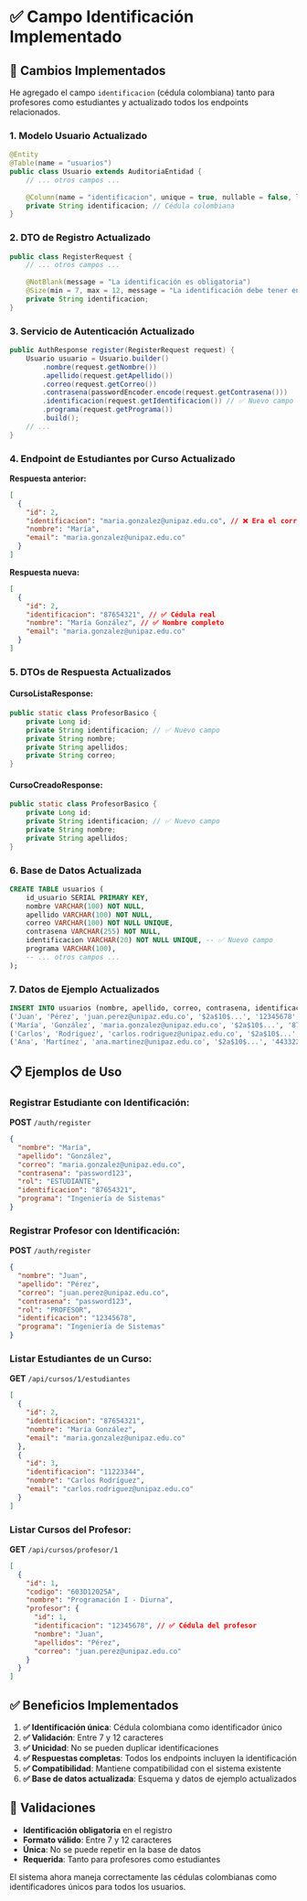 # ✅ Campo Identificación Implementado

## 🎯 **Cambios Implementados**

He agregado el campo `identificacion` (cédula colombiana) tanto para profesores como estudiantes y actualizado todos los endpoints relacionados.

### **1. Modelo Usuario Actualizado**

```java
@Entity
@Table(name = "usuarios")
public class Usuario extends AuditoriaEntidad {
    // ... otros campos ...
    
    @Column(name = "identificacion", unique = true, nullable = false, length = 20)
    private String identificacion; // Cédula colombiana
}
```

### **2. DTO de Registro Actualizado**

```java
public class RegisterRequest {
    // ... otros campos ...
    
    @NotBlank(message = "La identificación es obligatoria")
    @Size(min = 7, max = 12, message = "La identificación debe tener entre 7 y 12 caracteres")
    private String identificacion;
}
```

### **3. Servicio de Autenticación Actualizado**

```java
public AuthResponse register(RegisterRequest request) {
    Usuario usuario = Usuario.builder()
        .nombre(request.getNombre())
        .apellido(request.getApellido())
        .correo(request.getCorreo())
        .contrasena(passwordEncoder.encode(request.getContrasena()))
        .identificacion(request.getIdentificacion()) // ✅ Nuevo campo
        .programa(request.getPrograma())
        .build();
    // ...
}
```

### **4. Endpoint de Estudiantes por Curso Actualizado**

**Respuesta anterior:**
```json
[
  {
    "id": 2,
    "identificacion": "maria.gonzalez@unipaz.edu.co", // ❌ Era el correo
    "nombre": "María",
    "email": "maria.gonzalez@unipaz.edu.co"
  }
]
```

**Respuesta nueva:**
```json
[
  {
    "id": 2,
    "identificacion": "87654321", // ✅ Cédula real
    "nombre": "María González", // ✅ Nombre completo
    "email": "maria.gonzalez@unipaz.edu.co"
  }
]
```

### **5. DTOs de Respuesta Actualizados**

#### **CursoListaResponse:**
```java
public static class ProfesorBasico {
    private Long id;
    private String identificacion; // ✅ Nuevo campo
    private String nombre;
    private String apellidos;
    private String correo;
}
```

#### **CursoCreadoResponse:**
```java
public static class ProfesorBasico {
    private Long id;
    private String identificacion; // ✅ Nuevo campo
    private String nombre;
    private String apellidos;
}
```

### **6. Base de Datos Actualizada**

```sql
CREATE TABLE usuarios (
    id_usuario SERIAL PRIMARY KEY,
    nombre VARCHAR(100) NOT NULL,
    apellido VARCHAR(100) NOT NULL,
    correo VARCHAR(100) NOT NULL UNIQUE,
    contrasena VARCHAR(255) NOT NULL,
    identificacion VARCHAR(20) NOT NULL UNIQUE, -- ✅ Nuevo campo
    programa VARCHAR(100),
    -- ... otros campos ...
);
```

### **7. Datos de Ejemplo Actualizados**

```sql
INSERT INTO usuarios (nombre, apellido, correo, contrasena, identificacion, programa) VALUES 
('Juan', 'Pérez', 'juan.perez@unipaz.edu.co', '$2a$10$...', '12345678', 'Ingeniería de Sistemas'),
('María', 'González', 'maria.gonzalez@unipaz.edu.co', '$2a$10$...', '87654321', 'Ingeniería de Sistemas'),
('Carlos', 'Rodríguez', 'carlos.rodriguez@unipaz.edu.co', '$2a$10$...', '11223344', 'Ingeniería de Sistemas'),
('Ana', 'Martínez', 'ana.martinez@unipaz.edu.co', '$2a$10$...', '44332211', 'Ingeniería de Sistemas');
```

## 📋 **Ejemplos de Uso**

### **Registrar Estudiante con Identificación:**

**POST** `/auth/register`
```json
{
  "nombre": "María",
  "apellido": "González",
  "correo": "maria.gonzalez@unipaz.edu.co",
  "contrasena": "password123",
  "rol": "ESTUDIANTE",
  "identificacion": "87654321",
  "programa": "Ingeniería de Sistemas"
}
```

### **Registrar Profesor con Identificación:**

**POST** `/auth/register`
```json
{
  "nombre": "Juan",
  "apellido": "Pérez",
  "correo": "juan.perez@unipaz.edu.co",
  "contrasena": "password123",
  "rol": "PROFESOR",
  "identificacion": "12345678",
  "programa": "Ingeniería de Sistemas"
}
```

### **Listar Estudiantes de un Curso:**

**GET** `/api/cursos/1/estudiantes`
```json
[
  {
    "id": 2,
    "identificacion": "87654321",
    "nombre": "María González",
    "email": "maria.gonzalez@unipaz.edu.co"
  },
  {
    "id": 3,
    "identificacion": "11223344",
    "nombre": "Carlos Rodríguez",
    "email": "carlos.rodriguez@unipaz.edu.co"
  }
]
```

### **Listar Cursos del Profesor:**

**GET** `/api/cursos/profesor/1`
```json
[
  {
    "id": 1,
    "codigo": "603D12025A",
    "nombre": "Programación I - Diurna",
    "profesor": {
      "id": 1,
      "identificacion": "12345678", // ✅ Cédula del profesor
      "nombre": "Juan",
      "apellidos": "Pérez",
      "correo": "juan.perez@unipaz.edu.co"
    }
  }
]
```

## ✅ **Beneficios Implementados**

1. **✅ Identificación única**: Cédula colombiana como identificador único
2. **✅ Validación**: Entre 7 y 12 caracteres
3. **✅ Unicidad**: No se pueden duplicar identificaciones
4. **✅ Respuestas completas**: Todos los endpoints incluyen la identificación
5. **✅ Compatibilidad**: Mantiene compatibilidad con el sistema existente
6. **✅ Base de datos actualizada**: Esquema y datos de ejemplo actualizados

## 🔧 **Validaciones**

- **Identificación obligatoria** en el registro
- **Formato válido**: Entre 7 y 12 caracteres
- **Única**: No se puede repetir en la base de datos
- **Requerida**: Tanto para profesores como estudiantes

El sistema ahora maneja correctamente las cédulas colombianas como identificadores únicos para todos los usuarios.
